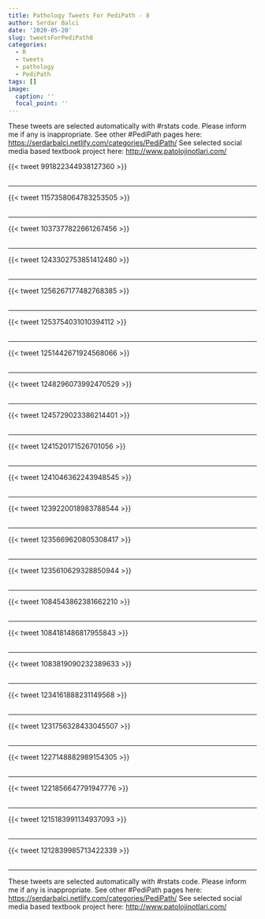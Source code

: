```yaml
---
title: Pathology Tweets For PediPath - 8
author: Serdar Balci
date: '2020-05-20'
slug: tweetsForPediPath8
categories:
  - R
  - tweets
  - pathology
  - PediPath
tags: []
image:
  caption: ''
  focal_point: ''
---
```



These tweets are selected automatically with #rstats code. Please inform me if any is inappropriate.
See other #PediPath pages here: https://serdarbalci.netlify.com/categories/PediPath/ 
See selected social media based textbook project here: http://www.patolojinotlari.com/

{{< tweet 991822344938127360 >}}
<br>
<br>
<hr>
{{< tweet 1157358064783253505 >}}
<br>
<br>
<hr>
{{< tweet 1037377822661267456 >}}
<br>
<br>
<hr>
{{< tweet 1243302753851412480 >}}
<br>
<br>
<hr>
{{< tweet 1256267177482768385 >}}
<br>
<br>
<hr>
{{< tweet 1253754031010394112 >}}
<br>
<br>
<hr>
{{< tweet 1251442671924568066 >}}
<br>
<br>
<hr>
{{< tweet 1248296073992470529 >}}
<br>
<br>
<hr>
{{< tweet 1245729023386214401 >}}
<br>
<br>
<hr>
{{< tweet 1241520171526701056 >}}
<br>
<br>
<hr>
{{< tweet 1241046362243948545 >}}
<br>
<br>
<hr>
{{< tweet 1239220018983788544 >}}
<br>
<br>
<hr>
{{< tweet 1235669620805308417 >}}
<br>
<br>
<hr>
{{< tweet 1235610629328850944 >}}
<br>
<br>
<hr>
{{< tweet 1084543862381662210 >}}
<br>
<br>
<hr>
{{< tweet 1084181486817955843 >}}
<br>
<br>
<hr>
{{< tweet 1083819090232389633 >}}
<br>
<br>
<hr>
{{< tweet 1234161888231149568 >}}
<br>
<br>
<hr>
{{< tweet 1231756328433045507 >}}
<br>
<br>
<hr>
{{< tweet 1227148882989154305 >}}
<br>
<br>
<hr>
{{< tweet 1221856647791947776 >}}
<br>
<br>
<hr>
{{< tweet 1215183991134937093 >}}
<br>
<br>
<hr>
{{< tweet 1212839985713422339 >}}
<br>
<br>
<hr>


These tweets are selected automatically with #rstats code. Please inform me if any is inappropriate.
See other #PediPath pages here: https://serdarbalci.netlify.com/categories/PediPath/ 
See selected social media based textbook project here: http://www.patolojinotlari.com/
